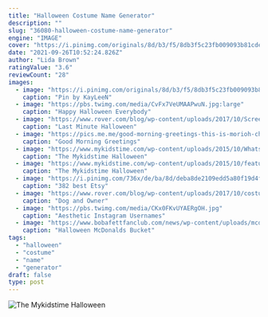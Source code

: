 ```yaml
---
title: "Halloween Costume Name Generator"
description: ""
slug: "36080-halloween-costume-name-generator"
engine: "IMAGE"
cover: "https://i.pinimg.com/originals/8d/b3/f5/8db3f5c23fb009093b81cde021b71e92.jpg"
date: "2021-09-26T10:52:24.826Z"
author: "Lida Brown"
ratingValue: "3.6"
reviewCount: "28"
images:
  - image: "https://i.pinimg.com/originals/8d/b3/f5/8db3f5c23fb009093b81cde021b71e92.jpg"
    caption: "Pin by KayLeeN"
  - image: "https://pbs.twimg.com/media/CvFx7VeUMAAPwuN.jpg:large"
    caption: "Happy Halloween Everybody"
  - image: "https://www.rover.com/blog/wp-content/uploads/2017/10/Screen-Shot-2019-10-23-at-5.31.08-PM-e1571877127543.png"
    caption: "Last Minute Halloween"
  - image: "https://pics.me.me/good-morning-greetings-this-is-morioh-cho-radio-and-your-host-55344989.png"
    caption: "Good Morning Greetings"
  - image: "https://www.mykidstime.com/wp-content/uploads/2015/10/Whats-your-Halloween-Name-featured.jpg"
    caption: "The Mykidstime Halloween"
  - image: "https://www.mykidstime.com/wp-content/uploads/2015/10/featured-whats-your-halloween-name.jpg"
    caption: "The Mykidstime Halloween"
  - image: "https://i.pinimg.com/736x/de/ba/8d/deba8de2109edd5a80f19d4f44687cd3--halloween-names-halloween-shops.jpg"
    caption: "382 best Etsy"
  - image: "https://www.rover.com/blog/wp-content/uploads/2017/10/costume-matching-header.png"
    caption: "Dog and Owner"
  - image: "https://pbs.twimg.com/media/CKx0FKvUYAERgOH.jpg"
    caption: "Aesthetic Instagram Usernames"
  - image: "https://www.bobafettfanclub.com/news/wp-content/uploads/mcdonalds-halloween-2013-angry-birds-star-wars-buckets.jpg"
    caption: "Halloween McDonalds Bucket"
tags:
  - "halloween"
  - "costume"
  - "name"
  - "generator"
draft: false
type: post
---
```



![The Mykidstime Halloween](https://www.mykidstime.com/wp-content/uploads/2015/10/featured-whats-your-halloween-name.jpg "The Mykidstime Halloween")


<!--inArticleAds-->

<!--galleryOne-->


<!--inArticleAds-->

<!--galleryTwo-->


<!--galleryThree-->

